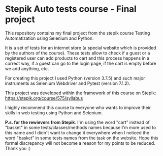 # Stepik Auto tests course - Final project
This repository contains my final project from the stepik course Testing Automatization using Selenium and Python.

It is a set of tests for an internet store (a special website which is provided by the authors of the course). These tests allow to check if a guest or a registered user can add products to cart and this process happens in a correct way, if a guest can go to the login page, if the cart is empty before we add anything, etc.

For creating this project I used Python (version 3.7.5) and such major instruments as Selenium Webdriver and Pytest (version 7.1.2).

This project was developed within the framework of this course on Stepik: https://stepik.org/course/575/syllabus

I highly recommend this course to everyone who wants to improve their skills in web testing using Python and Selenium.

**P.s. for the rewievers from Stepik**. I'm using the word "cart" instead of "basket" in some tests/classes/methods names because I'm more used to this name and I didn't want to change it everywhere when I noticed the word "basket" in some tests names from the task on the website. Hope this formal discrepancy will not become a reason for my points to be reduced. Thank you :)
